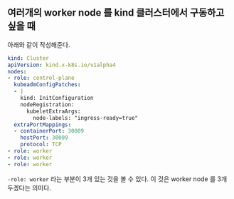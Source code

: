 ## 여러개의 worker node 를 kind 클러스터에서 구동하고 싶을 때



아래와 같이 작성해준다.

```yaml
kind: Cluster
apiVersion: kind.x-k8s.io/v1alpha4
nodes:
- role: control-plane
  kubeadmConfigPatches:
  - |
    kind: InitConfiguration
    nodeRegistration:
      kubeletExtraArgs:
        node-labels: "ingress-ready=true"
  extraPortMappings:
  - containerPort: 30009
    hostPort: 30009
    protocol: TCP
- role: worker
- role: worker
- role: worker
```



`-role: worker` 라는 부분이 3개 있는 것을 볼 수 있다. 이 것은 worker node 를 3개 두겠다는 의미다.

